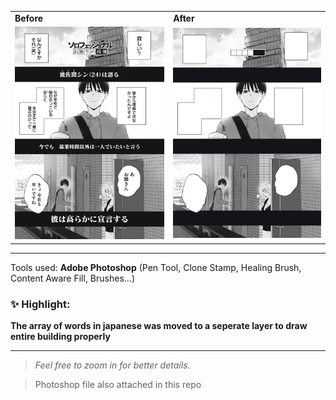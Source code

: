 
<table>
  <tr>
    <td><b>Before</b></td>
    <td><b>After</b></td>
  </tr>
  <tr>
    <td><img src="before.jpg" width="300"/></td>
    <td><img src="after.jpg" width="300"/></td>
</td>
  </tr>
</table>

---


Tools used: **Adobe Photoshop** (Pen Tool, Clone Stamp, Healing Brush, Content Aware Fill, Brushes...)

### ✨ Highlight:
**The array of words in japanese was moved to a seperate layer to draw entire building properly**  

---

> *Feel free to zoom in for better details.*

> Photoshop file also attached in this repo 